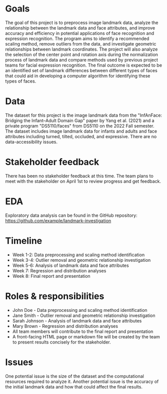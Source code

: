 # Goals

The goal of this project is to preprocess image landmark data, analyze the relationship between the landmark data and
face attributes, and improve accuracy and efficiency in potential applications of face recognition and expression
recognition. The program aims to identify a recommended scaling method, remove outliers from the data, and investigate
geometric relationships between landmark coordinates. The project will also analyze the selection of the center point
and rotation axis during the normalization process of landmark data and compare methods used by previous project teams
for facial expression recognition. The final outcome is expected to be an identified set of landmark differences between
different types of faces that could aid in developing a computer algorithm for identifying these types of faces.

# Data

The dataset for this project is the image landmark data from the "InfAnFace: Bridging the Infant–Adult Domain Gap" paper
by Yang et al. (2021) and a private program "DS5110/faces" from DS5110 on the 2022 Fall semester. The dataset includes
image landmark data for infants and adults and face attributes including turned, tilted, occluded, and expressive. There
are no data-accessibility issues.

# Stakeholder feedback

There has been no stakeholder feedback at this time. The team plans to meet with the stakeholder on April 1st to review
progress and get feedback.

# EDA

Exploratory data analysis can be found in the GitHub repository: https://github.com/example/landmark-investigation

# Timeline

- Week 1-2: Data preprocessing and scaling method identification
- Week 3-4: Outlier removal and geometric relationship investigation
- Week 5-6: Analysis of landmark data and face attributes
- Week 7: Regression and distribution analyses
- Week 8: Final report and presentation

# Roles & responsibilities

- John Doe - Data preprocessing and scaling method identification
- Jane Smith - Outlier removal and geometric relationship investigation
- Sarah Johnson - Analysis of landmark data and face attributes
- Mary Brown - Regression and distribution analyses
- All team members will contribute to the final report and presentation
- A front-facing HTML page or markdown file will be created by the team to present results concisely for the
  stakeholder.

# Issues

One potential issue is the size of the dataset and the computational resources required to analyze it. Another potential
issue is the accuracy of the initial landmark data and how that could affect the final results.